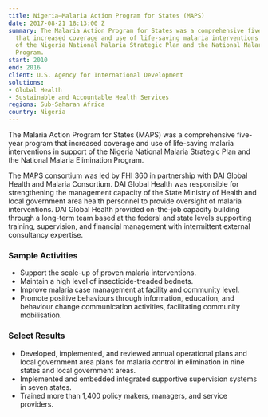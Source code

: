 ```yaml
---
title: Nigeria—Malaria Action Program for States (MAPS)
date: 2017-08-21 18:13:00 Z
summary: The Malaria Action Program for States was a comprehensive five-year program
  that increased coverage and use of life-saving malaria interventions in support
  of the Nigeria National Malaria Strategic Plan and the National Malaria Elimination
  Program.
start: 2010
end: 2016
client: U.S. Agency for International Development
solutions:
- Global Health
- Sustainable and Accountable Health Services
regions: Sub-Saharan Africa
country: Nigeria
---
```


The Malaria Action Program for States (MAPS) was a comprehensive five-year program that increased coverage and use of life-saving malaria interventions in support of the Nigeria National Malaria Strategic Plan and the National Malaria Elimination Program.

The MAPS consortium was led by FHI 360 in partnership with DAI Global Health and Malaria Consortium. DAI Global Health was responsible for strengthening the management capacity of the State Ministry of Health and local government area health personnel to provide oversight of malaria interventions. DAI Global Health provided on-the-job capacity building through a long-term team based at the federal and state levels supporting training, supervision, and financial management with intermittent external consultancy expertise.

###  Sample Activities

* Support the scale-up of proven malaria interventions. 
* Maintain a high level of insecticide-treaded bednets.
* Improve malaria case management at facility and community level.
* Promote positive behaviours through information, education, and behaviour change communication activities, facilitating community mobilisation.

###  Select Results

* Developed, implemented, and reviewed annual operational plans and local government area plans for malaria control in elimination in nine states and local government areas.
* Implemented and embedded integrated supportive supervision systems in seven states.
* Trained more than 1,400 policy makers, managers, and service providers.